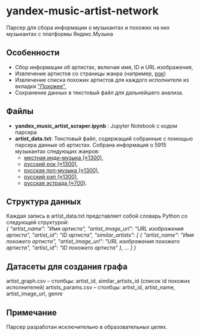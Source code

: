 # yandex-music-artist-network
Парсер для сбора информации о музыкантах и похожих на них музыкантах с платформы Яндекс.Музыка  


## Особенности
* Cбор информации об артистах, включая имя, ID и URL изображения,
* Извлечение артистов со страницы жанра (например, [рок]([url](https://music.yandex.ru/genre/русский%20рок/artists)))
* Извлечение списка похожих артистов для каждого исполнителя из вкладки ["Похожее"]([url](https://music.yandex.ru/artist/4623000/similar)),
* Сохранение данных в текстовый файл для дальнейшего анализа.


## Файлы
* **yandex_music_artist_scraper.ipynb** : Jupyter Notebook с кодом парсера  
* **artist_data.txt**: Текстовый файл, содержащий собранные с помощью парсера данные об артистах. Собрана информация о 5915 музыкантах следующих жанров:
  * [местная инди-музыка (≈1300)]([url](https://music.yandex.ru/genre/местная%20инди-музыка/artists)),
  * [русский рок (≈1300)]([url](https://music.yandex.ru/genre/русский%20рок/artists)),
  * [русская поп-музыка (≈1300)]([url](https://music.yandex.ru/genre/русская%20поп-музыка/artists)),
  * [русский рэп (≈1300)]([url](https://music.yandex.ru/genre/русский%20рэп/artists)),
  * [русская эстрада (≈700)]([url](https://music.yandex.ru/genre/русская%20эстрада/artists)). 


## Структура данных
Каждая запись в artist_data.txt представляет собой словарь Python со следующей структурой:  
*{
    "artist_name": "Имя артиста",
    "artist_image_url": "URL изображения артиста",
    "artist_id": "ID артиста",
    "similar_artists": [
        {
            "artist_name": "Имя похожего артиста",
            "artist_image_url": "URL изображения похожего артиста",
            "artist_id": "ID похожего артиста"
        },
        ...
    ]
}*

## Датасеты для создания графа
artist_graph.csv – столбцы: artist_id, similar_artists_id (список id похожих исполнителей)
artists_params.csv – столбцы: artist_id, artist_name, artist_image_url,	genre


## Примечание
Парсер разработан исключительно в образовательных целях.
